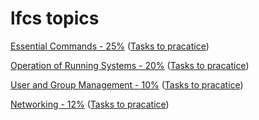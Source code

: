 # lfcs topics
[Essential Commands - 25%](EssentialCommands.md) ([Tasks to pracatice](EssentialCommands_practice.md))

[Operation of Running Systems - 20%](OperationOfRunningSystems.md) ([Tasks to pracatice](OperationOfRunningSystems_practice.md))

[User and Group Management - 10%](UserAndGroupManagement.md) ([Tasks to pracatice](UserAndGroupManagement_practice.md))

[Networking - 12%](Networking.md) ([Tasks to pracatice](Networking_practice.md))
